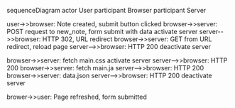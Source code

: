 sequenceDiagram
actor User
participant Browser
participant Server

user->>browser: Note created, submit button clicked
browser->>server: POST request to new_note, form submit with data
activate server
server-->>browser: HTTP 302, URL redirect
browser->>server: GET from URL redirect, reload page
server-->>browser: HTTP 200
deactivate server

browser->>server: fetch main.css
activate server
server-->>browser: HTTP 200
browser->>server: fetch main.ja
server-->>browser: HTTP 200
browser->>server: data.json
server-->>browser: HTTP 200
deactivate server

brower->>user: Page refreshed, form submitted
